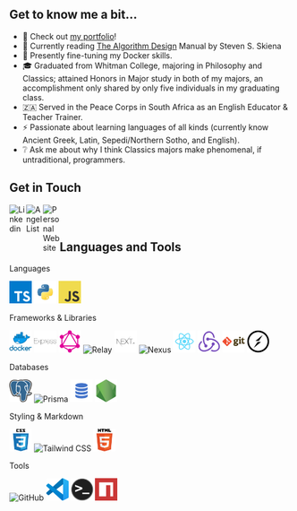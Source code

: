 ## Get to know me a bit...
- 💼 Check out [my portfolio](https://sezder.github.io/)!
- 📕 Currently reading [The Algorithm Design](https://www.amazon.com/Algorithm-Design-Manual-Computer-Science/dp/3030542556/ref=pd_lpo_1?pd_rd_i=3030542556&psc=1) Manual by Steven S. Skiena
- 🌿 Presently fine-tuning my Docker skills.
- 🎓 Graduated from Whitman College, majoring in Philosophy and Classics; attained Honors in Major study in both of my majors, an accomplishment only shared by only five individuals in my graduating class.
-  🇿🇦 Served in the Peace Corps in South Africa as an English Educator & Teacher Trainer.
- ⚡ Passionate about learning languages of all kinds (currently know Ancient Greek, Latin, Sepedi/Northern Sotho, and English).
- ❔ Ask me about why I think Classics majors make phenomenal, if untraditional, programmers. 

## Get in Touch 
<a href="https://www.linkedin.com/in/shannon-e-zander/"><img align="left" alt="Linkedin" width="30px" src="https://upload.wikimedia.org/wikipedia/commons/thumb/c/ca/LinkedIn_logo_initials.png/768px-LinkedIn_logo_initials.png"/></a>
<a href="https://angel.co/u/shannon-zander"><img align="left" alt="Angel List" width="30px" src="https://encrypted-tbn0.gstatic.com/images?q=tbn:ANd9GcQKqqlz4j-e9kS1Y14Mdj_0Mv5UX0yyc59c2p3S-ypLzd2nV_EYJ0UVtBdjdI_Nkx1UmfI&usqp=CAU" /></a>
<a href="https://sezder.github.io/"><img align="left" alt="Personal Website" width="30px" src="https://user-images.githubusercontent.com/84882854/152452276-c1d31108-b976-45db-b591-93ae9d7c541d.png" /></a>



<br>
<br>

## Languages and Tools
<p>Languages</p>
<div>
<img
  alt="TypeScript"
  width="40px"
  title="TypeScript"
  src="https://raw.githubusercontent.com/github/explore/80688e429a7d4ef2fca1e82350fe8e3517d3494d/topics/typescript/typescript.png"
/>
<img
  alt="Python"
  width="40px"
  title="Python"
  src="https://raw.githubusercontent.com/github/explore/80688e429a7d4ef2fca1e82350fe8e3517d3494d/topics/python/python.png"
/>
<img
  alt="JavaScript"
  width="40px"
  title="JavaScript"
  src="https://raw.githubusercontent.com/github/explore/80688e429a7d4ef2fca1e82350fe8e3517d3494d/topics/javascript/javascript.png"
/>
</div>
<p>Frameworks & Libraries</p>
<div>
<img
  alt="Docker"
  width="40px"
  title="Docker"
  src="https://raw.githubusercontent.com/github/explore/80688e429a7d4ef2fca1e82350fe8e3517d3494d/topics/docker/docker.png"
/>
<img
  alt="Express"
  width="40px"
  title="Express"
  src="https://raw.githubusercontent.com/github/explore/80688e429a7d4ef2fca1e82350fe8e3517d3494d/topics/express/express.png"
/>
<img
  alt="GraphQL"
  width="40px"
  title="GraphQL"
  src="https://raw.githubusercontent.com/github/explore/e65ef46ef3e7bc457c93622f6a89fe8d3fd131d5/topics/graphql/graphql.png"
/>
<img
  alt="Relay"
  width="40px"
  title="Relay"
  src="https://user-images.githubusercontent.com/84882854/177198635-5de23e38-b06d-44e2-9525-e2c9cc7d8039.png"
/>
<img
  alt="Next.js"
  width="40px"
  title="Next.js"
  src="https://raw.githubusercontent.com/github/explore/28b02bbc9ad9f7a503c43775aebeb515dc2da5fc/topics/nextjs/nextjs.png"
/>
<img
  alt="Nexus"
  width="40px"
  title="Nexus"
  src="https://user-images.githubusercontent.com/84882854/177199007-aaa7ccab-ac8b-48e3-bde2-cc6d6e79a284.png"
/>
<img
  alt="React"
  width="40px"
  title="React"
  src="https://raw.githubusercontent.com/github/explore/80688e429a7d4ef2fca1e82350fe8e3517d3494d/topics/react/react.png"
/>
<img
  alt="Redux"
  width="40px"
  title="Redux"
  src="https://raw.githubusercontent.com/github/explore/80688e429a7d4ef2fca1e82350fe8e3517d3494d/topics/redux/redux.png"
/>
<img
  alt="Git"
  width="40px"
  title="Git"
  src="https://raw.githubusercontent.com/github/explore/80688e429a7d4ef2fca1e82350fe8e3517d3494d/topics/git/git.png"
/>
<img
  alt="Socket.io"
  width="40px"
  title="Socket.io"
  src="https://raw.githubusercontent.com/github/explore/3b2a1369c4274c39f100275756e61c981a41b5e4/topics/socket-io/socket-io.png"
/>
</div>

<p>Databases</p>
<div>
<img
  alt="PostgreSQL"
  width="40px"
  title="PostgreSQL"
  src="https://raw.githubusercontent.com/github/explore/80688e429a7d4ef2fca1e82350fe8e3517d3494d/topics/postgresql/postgresql.png"
/>
<img
  alt="Prisma"
  width="40px"
  title="Prisma"
  src="https://avatars.githubusercontent.com/u/17219288?s=200&v=4"
/>
<img
  alt="SQL"
  width="40px"
  title="SQL"
  src="https://raw.githubusercontent.com/github/explore/80688e429a7d4ef2fca1e82350fe8e3517d3494d/topics/sql/sql.png"
/>
<img
  alt="Node.js"
  width="40px"
  title="Node.js"
  src="https://raw.githubusercontent.com/github/explore/80688e429a7d4ef2fca1e82350fe8e3517d3494d/topics/nodejs/nodejs.png"
/>
</div>

<p>Styling & Markdown</p>
<div>
<img
  alt="CSS"
  width="40px"
  title="CSS"
  src="https://raw.githubusercontent.com/github/explore/80688e429a7d4ef2fca1e82350fe8e3517d3494d/topics/css/css.png"
/>
<img
  alt="Tailwind CSS"
  width="40px"
  title="Tailwind CSS"
  src="https://user-images.githubusercontent.com/84882854/177197737-bcc07030-e350-4286-bb53-4708618de505.png"
/>
<img
  alt="HTML5"
  width="40px"
  title="HTML5"
  src="https://raw.githubusercontent.com/github/explore/80688e429a7d4ef2fca1e82350fe8e3517d3494d/topics/html/html.png"
/>
</div>

<p>Tools</p>
<div>
<img
  alt="GitHub"
  width="40px"
  title="GitHub"
  src="https://cdn3.iconfinder.com/data/icons/inficons/512/github.png"
/>
<img
  alt="Visual Studio Code"
  width="40px"
  title="Visual Studio Code"
  src="https://raw.githubusercontent.com/github/explore/bbd48b997e8d0bef63f676eca4da5e1f76487b56/topics/visual-studio-code/visual-studio-code.png"
/>
<img
  alt="Terminal"
  width="40px"
  title="Terminal"
  src="https://raw.githubusercontent.com/github/explore/d92924b1d925bb134e308bd29c9de6c302ed3beb/topics/terminal/terminal.png"
/>
<img
  alt="Node Package Manager"
  width="40px"
  title="Node Package Manager"
  src="https://raw.githubusercontent.com/github/explore/80688e429a7d4ef2fca1e82350fe8e3517d3494d/topics/npm/npm.png"
/>
 </div>
<!-- <img align="left" alt="" width="25px" title="" src="" /> -->
<br>
<br>
